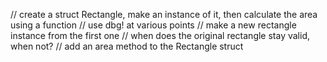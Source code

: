 // create a struct Rectangle, make an instance of it, then calculate the area using a function
// use dbg! at various points
// make a new rectangle instance from the first one
// when does the original rectangle stay valid, when not?
// add an area method to the Rectangle struct
